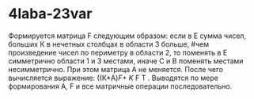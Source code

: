 # 4laba-23var
Формируется матрица F следующим образом: если в Е сумма чисел, больших К в нечетных столбцах в области 3 больше,
#чем произведение чисел по периметру в области 2, то поменять в Е симметрично области 1 и 3 местами, 
иначе С и В поменять местами несимметрично. 
При этом матрица А не меняется. После чего вычисляется выражение: ((К*A)*F+ K* F T . 
Выводятся по мере формирования А, F и все матричные операции последовательно.
